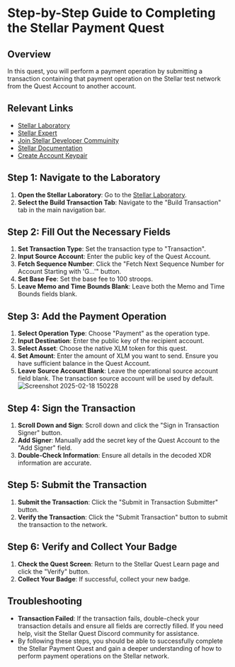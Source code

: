 # Step-by-Step Guide to Completing the Stellar Payment Quest

## Overview
In this quest, you will perform a payment operation by submitting a transaction containing that payment operation on the Stellar test network from the Quest Account to another account.

## Relevant Links
- [Stellar Laboratory](https://www.stellar.org/laboratory/)
- [Stellar Expert](https://stellar.expert/)
- [Join Stellar Developer Commuinity](https://discord.com/invite/stellardev)
- [Stellar Documentation](https://developers.stellar.org/docs/)
- [Create Account Keypair](https://lab.stellar.org/account/create)

## Step 1: Navigate to the Laboratory
1. **Open the Stellar Laboratory**: Go to the [Stellar Laboratory](https://www.stellar.org/laboratory/).
2. **Select the Build Transaction Tab**: Navigate to the "Build Transaction" tab in the main navigation bar.

## Step 2: Fill Out the Necessary Fields
1. **Set Transaction Type**: Set the transaction type to "Transaction".
2. **Input Source Account**: Enter the public key of the Quest Account.
3. **Fetch Sequence Number**: Click the "Fetch Next Sequence Number for Account Starting with 'G…'" button.
4. **Set Base Fee**: Set the base fee to 100 stroops.
5. **Leave Memo and Time Bounds Blank**: Leave both the Memo and Time Bounds fields blank.

## Step 3: Add the Payment Operation
1. **Select Operation Type**: Choose "Payment" as the operation type.
2. **Input Destination**: Enter the public key of the recipient account.
3. **Select Asset**: Choose the native XLM token for this quest.
4. **Set Amount**: Enter the amount of XLM you want to send. Ensure you have sufficient balance in the Quest Account.
5. **Leave Source Account Blank**: Leave the operational source account field blank. The transaction source account will be used by default.
![Screenshot 2025-02-18 150228](https://github.com/user-attachments/assets/2987f6f7-5edc-4ac3-8d80-32895535bf01)


## Step 4: Sign the Transaction
1. **Scroll Down and Sign**: Scroll down and click the "Sign in Transaction Signer" button.
2. **Add Signer**: Manually add the secret key of the Quest Account to the "Add Signer" field.
3. **Double-Check Information**: Ensure all details in the decoded XDR information are accurate.

## Step 5: Submit the Transaction
1. **Submit the Transaction**: Click the "Submit in Transaction Submitter" button.
2. **Verify the Transaction**: Click the "Submit Transaction" button to submit the transaction to the network.

## Step 6: Verify and Collect Your Badge
1. **Check the Quest Screen**: Return to the Stellar Quest Learn page and click the "Verify" button.
2. **Collect Your Badge**: If successful, collect your new badge.

## Troubleshooting
- **Transaction Failed**: If the transaction fails, double-check your transaction details and ensure all fields are correctly filled. If you need help, visit the Stellar Quest Discord community for assistance.
- By following these steps, you should be able to successfully complete the Stellar Payment Quest and gain a deeper understanding of how to perform payment operations on the Stellar network.
